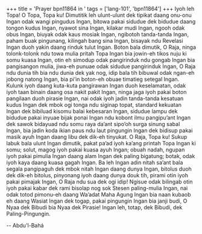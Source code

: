 +++
title = 'Prayer bpn11864 in '
tags = ['lang-101', 'bpn11864']
+++
Iyoh leh Topa!
O Topa, Topa ku! Dimutitik leh ulunt-ulunt dek tipikat daang onu-onu Ingan odak wangi pingudus Ingan, bitowa pakai sidudue dek bidudue daang tongon kudus Ingan, nyawot sina Ingan, kilakar mudi Ingan, ngooh odak obus Ingan, biuyak odak kaus mosiak Ingan, ngibotoh tanda-tanda Ingan, paham buak pingunang, kilingah bang sina Ingan, bisayak ndu Revelasi Ingan duoh yakin daang rinduk tulut Ingan. Boton bala dimutik, O Raja, ninga tolonk-tolonk ndu towa mulia pritah Topa Ingan bia jowin-eh tikos nuju ki somu kuasa Ingan, otin eh simodup odak pangirinduk ndu gongab Ingan bia pangisangon mulia, jiwa-eh punuae odak sidudue pangirinduk Ingan, O Raja ndu dunia tih bia ndu dunia dek yak nog, idip bala tih bibuwal odak ngan-eh jobong natong Ingan, bia pi’in boton-eh obuae timatieg setegal Ingan. 
Kulunk iyoh daang kuta-kuta pangirawan Ingan duoh keselamatan, odak iyoh taan binain daang osa nakit pakit Ingan, ninga jaga iyoh pakai boton pangilaan duoh pirasie Ingan, nai odak iyoh jadin tanda-tanda kesatuan kudus Ingan dek mbok ogi tonga ndu siginap topat, standard kekuatan Ingan dek bibiluad kisomu balai kebesaran Ingan, sidudue lampu dek bidudue pakai inyuae bijak ponai Ingan ndu kobont ilmu pangipu’ant Ingan dek sawok bidayuad ndu somu raya da’ant sipo’oh surga sinung sabal Ingan, bia jadin koda ikian paus ndu laut pingungin Ingan dek bidisup pakai masik ayuh Ingan daang libu dek dik-eh tinyukat.
O Raja, Topa ku! Sukup labuk bala ulunt Ingan dimutik, pakat pa’ad iyoh ka’ang printah Topa Ingan ki somu; solut, magog iyoh pakai kuasa ayuh Ingan; obuah nadah, ngupan iyoh pakai pimulia Ingan daang alam Ingan dek paling bigatung; botak, odak iyoh kaya daang kuasa gagah Ingan. Ba leh Ingan adin nitah sa’ant bala segala pangipaguh dek mbok nitah Ingan daang dunya Ingan, bitolus duoh dek dik-eh bitolus, pinyonang iyoh daang dunya douk tih, pirami otin iyoh pakai pimajak Ingan, O Raja ndu sua dek ogi idip! Ngisue odak bilingab otin iyoh pakai kabar dek rami bisolap nog sok Stesen paling-mulia Ingan, nai odak totod pimonu-eh daang Wa’adat Maha Agung Ingan bia naan kubaob eh daang Wasiat Ingan dek togap, pakai pingungin Ingan bia janji budi, O Nyaa dek Bibudi bia Nyaa dek Pirasie! Ingan leh, totap, dek Bibudi, dek Paling-Pingungin.

-- Abdu'l-Bahá

